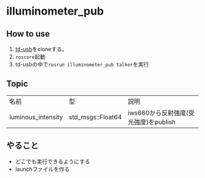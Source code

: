 # illuminometer_pub

## How to use
1. [td-usb](https://github.com/tokyodevices/td-usb)をcloneする。
2. ``roscore``起動
3. td-usbの中で``rosrun illuminometer_pub talker``を実行
   
## Topic
|  |  |  |
| - | - | - |
| 名前 | 型 | 説明 |
| luminous_intensity | std_msgs::Float64 | iws660から反射強度(受光強度)をpublish |

## やること
* どこでも実行できるようにする
* launchファイルを作る